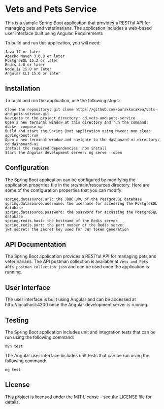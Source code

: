 # Vets and Pets Service

This is a sample Spring Boot application that provides a RESTful API for managing pets and veterinarians. The application includes a web-based user interface built using Angular.
Requirements

To build and run this application, you will need:

    Java 17 or later
    Apache Maven 3.6.0 or later
    PostgreSQL 15.2 or later
    Redis 4.0 or later
    Node.js 15.0 or later
    Angular CLI 15.0 or later

## Installation

To build and run the application, use the following steps:

    Clone the repository: git clone https://github.com/burakkocakeu/vets-and-pets-service.git
    Navigate to the project directory: cd vets-and-pets-service
    Open a new terminal window at this directory and run the command: docker compose up
    Build and start the Spring Boot application using Maven: mvn clean spring-boot:run
    Open a new terminal window and navigate to the dashboard-ui directory: cd dashboard-ui
    Install the required dependencies: npm install
    Start the Angular development server: ng serve --open

## Configuration

The Spring Boot application can be configured by modifying the application.properties file in the src/main/resources directory. Here are some of the configuration properties that you can modify:

    spring.datasource.url: the JDBC URL of the PostgreSQL database
    spring.datasource.username: the username for accessing the PostgreSQL database
    spring.datasource.password: the password for accessing the PostgreSQL database
    spring.redis.host: the hostname of the Redis server
    spring.redis.port: the port number of the Redis server
    jwt.secret: the secret key used for JWT token generation

## API Documentation

The Spring Boot application provides a RESTful API for managing pets and veterinarians. The API postman collection is available at `Vets and Pets APIs.postman_collection.json` and can be used once the application is running.

## User Interface

The user interface is built using Angular and can be accessed at http://localhost:4200 once the Angular development server is running.

## Testing

The Spring Boot application includes unit and integration tests that can be run using the following command:

`mvn test`

The Angular user interface includes unit tests that can be run using the following command:

`ng test`

## License

This project is licensed under the MIT License - see the LICENSE file for details.